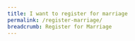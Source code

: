 ```yaml
---
title: I want to register for marriage
permalink: /register-marriage/
breadcrumb: Register for Marriage
---
```

